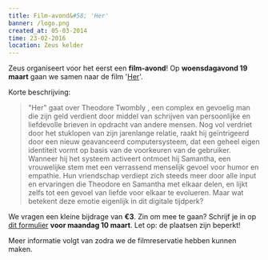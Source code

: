 ```yaml
---
title: Film-avond&#58; 'Her'
banner: /logo.png
created_at: 05-03-2014
time: 23-02-2016
location: Zeus kelder
---
```


Zeus organiseert voor het eerst een <strong>film-avond</strong>! Op <strong>woensdagavond 19 maart</strong> gaan we samen naar de film '<a title="Her" href="http://www.imdb.com/title/tt1798709/">Her</a>'.

Korte beschrijving:
<blockquote>"Her" gaat over Theodore Twombly , een complex en gevoelig man die zijn geld verdient door middel van schrijven van persoonlijke en liefdevolle brieven in opdracht van andere mensen. Nog vol verdriet door het stuklopen van zijn jarenlange relatie, raakt hij geïntrigeerd door een nieuw geavanceerd computersysteem, dat een geheel eigen identiteit vormt op basis van de voorkeuren van de gebruiker. Wanneer hij het systeem activeert ontmoet hij Samantha, een vrouwelijke stem met een verrassend menselijk gevoel voor humor en empathie. Hun vriendschap verdiept zich steeds meer door alle input en ervaringen die Theodore en Samantha met elkaar delen, en lijkt zelfs tot een gevoel van liefde voor elkaar te evolueren. Maar wat betekent deze emotie eigenlijk in dit digitale tijdperk?</blockquote>
We vragen een kleine bijdrage van <strong>€3</strong>. Zin om mee te gaan? Schrijf je in op <a title="Formulier" href="https://docs.google.com/forms/d/1-e998kjpYj5qO5mPOD4XteRnk8yx-hsx3gyqA1j1AII/viewform">dit formulier</a> <strong>voor maandag 10 maart</strong>. Let op: de plaatsen zijn beperkt!

Meer informatie volgt van zodra we de filmreservatie hebben kunnen maken.